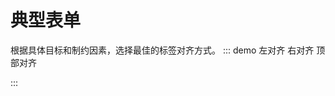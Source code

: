 
# 典型表单
根据具体目标和制约因素，选择最佳的标签对齐方式。
::: demo
<el-radio-group v-model="labelPosition" size="small" style="margin-bottom: 20px;">
  <el-radio-button label="left">左对齐</el-radio-button>
  <el-radio-button label="right">右对齐</el-radio-button>
  <el-radio-button label="top">顶部对齐</el-radio-button>
</el-radio-group>
<vue-json-form :fields="fields" :label-position="labelPosition" />

<script>
export default {
  data() {
    return {
      labelPosition: 'right',
      fields: [
        {
          title: '活动名称',
          key: 'name',
          type: 'input'
        },
        {
          title: '活动区域',
          key: 'region',
          type: 'select',
          options: [
            { label: '区域1', value: 1 },
            { label: '区域2', value: 2 }
          ]
        }
      ]
    }
  }
}
</script>
<style>
.vue-json-form.el-form .el-date-editor.el-input,
.vue-json-form.el-form .el-date-editor.el-input__inner,
.vue-json-form.el-form .el-select {
  width: 100%;
} 
</style>
:::
